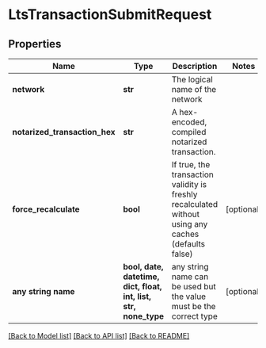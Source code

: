 # LtsTransactionSubmitRequest


## Properties
Name | Type | Description | Notes
------------ | ------------- | ------------- | -------------
**network** | **str** | The logical name of the network | 
**notarized_transaction_hex** | **str** | A hex-encoded, compiled notarized transaction. | 
**force_recalculate** | **bool** | If true, the transaction validity is freshly recalculated without using any caches (defaults false) | [optional] 
**any string name** | **bool, date, datetime, dict, float, int, list, str, none_type** | any string name can be used but the value must be the correct type | [optional]

[[Back to Model list]](../README.md#documentation-for-models) [[Back to API list]](../README.md#documentation-for-api-endpoints) [[Back to README]](../README.md)


